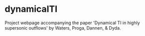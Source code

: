 # dynamicalTI
Project webpage accompanying the paper 'Dynamical TI in highly supersonic outflows' by Waters, Proga, Dannen, & Dyda.  
